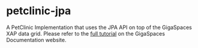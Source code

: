 petclinic-jpa
=============

A PetClinic Implementation that uses the JPA API on top of the GigaSpaces XAP data grid. 
Please refer to the [full tutorial](http://docs.gigaspaces.com/sbp/first-jpa-app.html) on the GigaSpaces Documentation website. 
